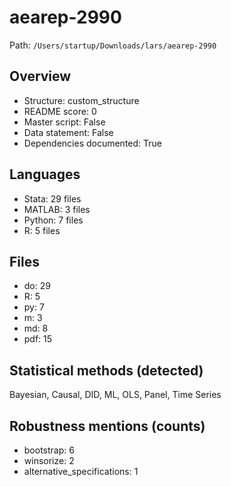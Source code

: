 # aearep-2990

Path: `/Users/startup/Downloads/lars/aearep-2990`

## Overview
- Structure: custom_structure
- README score: 0
- Master script: False
- Data statement: False
- Dependencies documented: True

## Languages
- Stata: 29 files
- MATLAB: 3 files
- Python: 7 files
- R: 5 files

## Files
- do: 29
- R: 5
- py: 7
- m: 3
- md: 8
- pdf: 15

## Statistical methods (detected)
Bayesian, Causal, DID, ML, OLS, Panel, Time Series

## Robustness mentions (counts)
- bootstrap: 6
- winsorize: 2
- alternative_specifications: 1